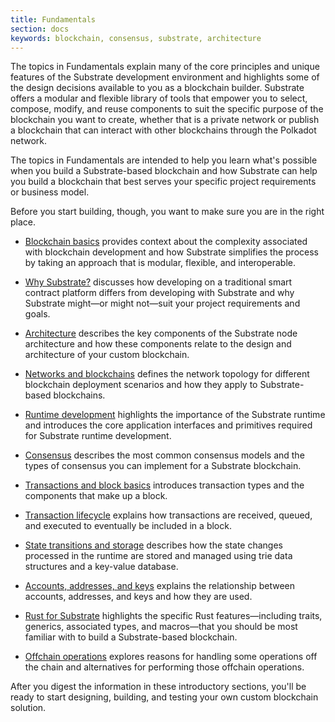 ```yaml
---
title: Fundamentals
section: docs
keywords: blockchain, consensus, substrate, architecture
---
```


The topics in Fundamentals explain many of the core principles and unique features of the Substrate development environment and highlights some of the design decisions available to you as a blockchain builder. 
Substrate offers a modular and flexible library of tools that empower you to select, compose, modify, and reuse components to suit the specific purpose of the blockchain you want to create, whether that is a private network or publish a blockchain that can interact with other blockchains through the Polkadot network.

The topics in Fundamentals are intended to help you learn what's possible when you build a Substrate-based blockchain and how Substrate can help you build a blockchain that best serves your specific project requirements or business model.

Before you start building, though, you want to make sure you are in the right place.

* [Blockchain basics](/main-docs/fundamentals/blockchain-basics/) provides context about the complexity associated with blockchain development and how Substrate simplifies the process by taking an approach that is modular, flexible, and interoperable.

* [Why Substrate?](/main-docs/fundamentals/why-substrate/) discusses how developing on a traditional smart contract platform differs from developing with Substrate and why Substrate might—or might not—suit your project requirements and goals.

* [Architecture](/main-docs/fundamentals/architecture/) describes the key components of the Substrate node architecture and how these components relate to the design and architecture of your custom blockchain.

* [Networks and blockchains](/main-docs/fundamentals/node-and-network-types/) defines the network topology for different blockchain deployment scenarios and how they apply to Substrate-based blockchains. 

* [Runtime development](/main-docs/fundamentals/runtime-intro) highlights the importance of the Substrate runtime and introduces the core application interfaces and primitives required for Substrate runtime development.

* [Consensus](/main-docs/fundamentals/consensus/) describes the most common consensus models and the types of consensus you can implement for a Substrate blockchain.

* [Transactions and block basics](/main-docs/fundamentals/transaction-types/) introduces transaction types and the components that make up a block.

* [Transaction lifecycle](/main-docs/fundamentals/transaction-lifecycle/) explains how transactions are received, queued, and executed to eventually be included in a block.

* [State transitions and storage](/main-docs/fundamentals/state-transitions-and-storage.md) describes how the state changes processed in the runtime are stored and managed using trie data structures and a key-value database.

* [Accounts, addresses, and keys](/main-docs/fundamentals/accounts-addresses-keys.md) explains the relationship between accounts, addresses, and keys and how they are used.

* [Rust for Substrate](/main-docs/fundamentals/rust-basics.md) highlights the specific Rust features—including traits, generics, associated types, and macros—that you should be most familiar with to build a Substrate-based blockchain.

* [Offchain operations](/main-docs/fundamentals/offchain-operations/) explores reasons for handling some operations off the chain and alternatives for performing those offchain operations.

After you digest the information in these introductory sections, you'll be ready to start designing, building, and testing your own custom blockchain solution.
